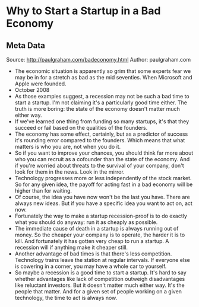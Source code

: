 # Why to Start a Startup in a Bad Economy

## Meta Data

Source:  http://paulgraham.com/badeconomy.html 
Author: paulgraham.com

- The economic situation is apparently so grim that some experts fear we may be in for a stretch as bad as the mid seventies.
  When Microsoft and Apple were founded.
- October 2008
- As those examples suggest, a recession may not be such a bad time to start a startup. I'm not claiming it's a particularly good time either. The truth is more boring: the state of the economy doesn't matter much either way.
- If we've learned one thing from funding so many startups, it's that they succeed or fail based on the qualities of the founders.
- The economy has some effect, certainly, but as a predictor of success it's rounding error compared to the founders.
  Which means that what matters is who you are, not when you do it.
- So if you want to improve your chances, you should think far more about who you can recruit as a cofounder than the state of the economy. And if you're worried about threats to the survival of your company, don't look for them in the news. Look in the mirror.
- Technology progresses more or less independently of the stock market. So for any given idea, the payoff for acting fast in a bad economy will be higher than for waiting.
- Of course, the idea you have now won't be the last you have. There are always new ideas. But if you have a specific idea you want to act on, act now.
- Fortunately the way to make a startup recession-proof is to do exactly what you should do anyway: run it as cheaply as possible.
- The immediate cause of death in a startup is always running out of money. So the cheaper your company is to operate, the harder it is to kill. And fortunately it has gotten very cheap to run a startup. A recession will if anything make it cheaper still.
- Another advantage of bad times is that there's less competition. Technology trains leave the station at regular intervals. If everyone else is cowering in a corner, you may have a whole car to yourself.
- So maybe a recession is a good time to start a startup. It's hard to say whether advantages like lack of competition outweigh disadvantages like reluctant investors. But it doesn't matter much either way. It's the people that matter. And for a given set of people working on a given technology, the time to act is always now.
